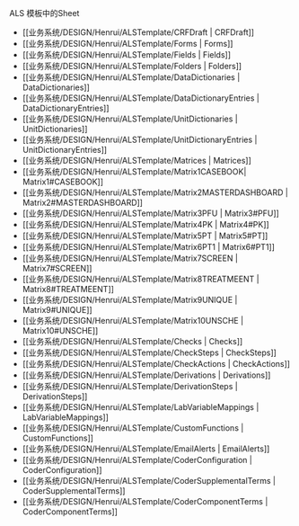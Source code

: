 ALS 模板中的Sheet
- [[业务系统/DESIGN/Henrui/ALSTemplate/CRFDraft | CRFDraft]]
- [[业务系统/DESIGN/Henrui/ALSTemplate/Forms | Forms]]
- [[业务系统/DESIGN/Henrui/ALSTemplate/Fields | Fields]]
- [[业务系统/DESIGN/Henrui/ALSTemplate/Folders | Folders]]
- [[业务系统/DESIGN/Henrui/ALSTemplate/DataDictionaries | DataDictionaries]]
- [[业务系统/DESIGN/Henrui/ALSTemplate/DataDictionaryEntries | DataDictionaryEntries]]
- [[业务系统/DESIGN/Henrui/ALSTemplate/UnitDictionaries | UnitDictionaries]]
- [[业务系统/DESIGN/Henrui/ALSTemplate/UnitDictionaryEntries | UnitDictionaryEntries]]
- [[业务系统/DESIGN/Henrui/ALSTemplate/Matrices | Matrices]]
- [[业务系统/DESIGN/Henrui/ALSTemplate/Matrix1CASEBOOK| Matrix1#CASEBOOK]]
- [[业务系统/DESIGN/Henrui/ALSTemplate/Matrix2MASTERDASHBOARD | Matrix2#MASTERDASHBOARD]]
- [[业务系统/DESIGN/Henrui/ALSTemplate/Matrix3PFU | Matrix3#PFU]]
- [[业务系统/DESIGN/Henrui/ALSTemplate/Matrix4PK | Matrix4#PK]]
- [[业务系统/DESIGN/Henrui/ALSTemplate/Matrix5PT | Matrix5#PT]]
- [[业务系统/DESIGN/Henrui/ALSTemplate/Matrix6PT1 | Matrix6#PT1]]
- [[业务系统/DESIGN/Henrui/ALSTemplate/Matrix7SCREEN | Matrix7#SCREEN]]
- [[业务系统/DESIGN/Henrui/ALSTemplate/Matrix8TREATMEENT | Matrix8#TREATMEENT]]
- [[业务系统/DESIGN/Henrui/ALSTemplate/Matrix9UNIQUE | Matrix9#UNIQUE]]
- [[业务系统/DESIGN/Henrui/ALSTemplate/Matrix10UNSCHE | Matrix10#UNSCHE]]
- [[业务系统/DESIGN/Henrui/ALSTemplate/Checks | Checks]]
- [[业务系统/DESIGN/Henrui/ALSTemplate/CheckSteps | CheckSteps]]
- [[业务系统/DESIGN/Henrui/ALSTemplate/CheckActions | CheckActions]]
- [[业务系统/DESIGN/Henrui/ALSTemplate/Derivations | Derivations]]
- [[业务系统/DESIGN/Henrui/ALSTemplate/DerivationSteps | DerivationSteps]]
- [[业务系统/DESIGN/Henrui/ALSTemplate/LabVariableMappings | LabVariableMappings]]
- [[业务系统/DESIGN/Henrui/ALSTemplate/CustomFunctions | CustomFunctions]]
- [[业务系统/DESIGN/Henrui/ALSTemplate/EmailAlerts | EmailAlerts]]
- [[业务系统/DESIGN/Henrui/ALSTemplate/CoderConfiguration | CoderConfiguration]]
- [[业务系统/DESIGN/Henrui/ALSTemplate/CoderSupplementalTerms | CoderSupplementalTerms]]
- [[业务系统/DESIGN/Henrui/ALSTemplate/CoderComponentTerms | CoderComponentTerms]]